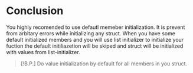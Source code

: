 # Conclusion

You highly recomended to use defautl memeber initialization. It is prevent from arbitary errors while initializing any struct. When you have some default initialized members and you will use list initializer to initialize your fuction the default initiliazetion will be skiped and struct will be initialized with values from list-initializer.

> [!B.P.]
> Do value initialization by default for all members in you struct.

